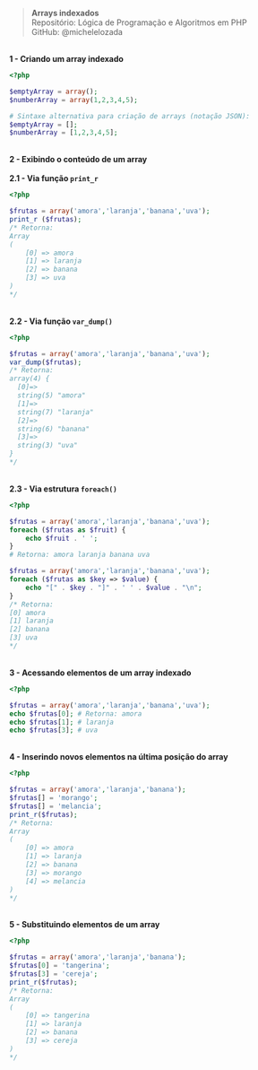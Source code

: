 > **Arrays indexados**     
> Repositório: Lógica de Programação e Algoritmos em PHP   
> GitHub: @michelelozada
&nbsp;
     
&nbsp;      
**1 - Criando um array indexado**  
```php
<?php

$emptyArray = array();
$numberArray = array(1,2,3,4,5);

# Sintaxe alternativa para criação de arrays (notação JSON):
$emptyArray = [];
$numberArray = [1,2,3,4,5];
```
&nbsp;
&nbsp;     
**2 - Exibindo o conteúdo de um array**  
&nbsp;  
**2.1 - Via função `print_r`**  
```php
<?php

$frutas = array('amora','laranja','banana','uva');
print_r ($frutas);	
/* Retorna:
Array
(
    [0] => amora
    [1] => laranja
    [2] => banana
    [3] => uva
)
*/
```
&nbsp;  
**2.2 - Via função `var_dump()`**
```php
<?php

$frutas = array('amora','laranja','banana','uva');
var_dump($frutas);
/* Retorna:
array(4) {
  [0]=>
  string(5) "amora"
  [1]=>
  string(7) "laranja"
  [2]=>
  string(6) "banana"
  [3]=>
  string(3) "uva"
}
*/
```
&nbsp;  
**2.3 - Via estrutura `foreach()`**  
```php
<?php

$frutas = array('amora','laranja','banana','uva');
foreach ($frutas as $fruit) {
    echo $fruit . ' ';
}
# Retorna: amora laranja banana uva 

$frutas = array('amora','laranja','banana','uva');
foreach ($frutas as $key => $value) {
    echo "[" . $key . "]" . ' ' . $value . "\n";
}
/* Retorna: 
[0] amora
[1] laranja
[2] banana
[3] uva
*/
```
&nbsp;
&nbsp;   
**3 - Acessando elementos de um array indexado**  
```php
<?php

$frutas = array('amora','laranja','banana','uva');
echo $frutas[0]; # Retorna: amora
echo $frutas[1]; # laranja
echo $frutas[3]; # uva
```
&nbsp;
&nbsp;  
**4 - Inserindo novos elementos na última posição do array**  
```php
<?php

$frutas = array('amora','laranja','banana');
$frutas[] = 'morango';
$frutas[] = 'melancia';
print_r($frutas);
/* Retorna:
Array
(
    [0] => amora
    [1] => laranja
    [2] => banana
    [3] => morango
    [4] => melancia
)
*/
```
&nbsp;
&nbsp;   
**5 - Substituindo elementos de um array**  
```php
<?php

$frutas = array('amora','laranja','banana');
$frutas[0] = 'tangerina';
$frutas[3] = 'cereja';
print_r($frutas);
/* Retorna:
Array
(
    [0] => tangerina
    [1] => laranja
    [2] => banana
    [3] => cereja
)
*/
```